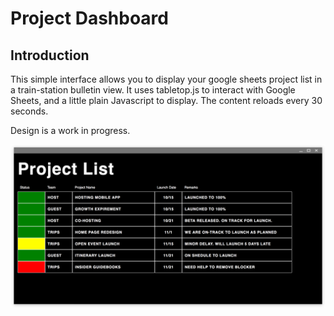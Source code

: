 # Project Dashboard

## Introduction
This simple interface allows you to display your google sheets project list in a train-station bulletin view. It uses tabletop.js to interact with Google Sheets, and a little plain Javascript to display. The content reloads every 30 seconds. 

Design is a work in progress.


![Project List](assets/project-list-screenshot.png)
